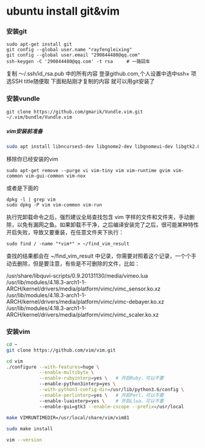 # ubuntu install git&vim

### 安装git

```
sudo apt-get install git
git config --global user.name "rayfengleixing"
git config --global user.email "290844480@qq.com"
ssh-keygen -C '290844480@qq.com' -t rsa     # 一路回车
```

复制 ～/.ssh/id_rsa.pub 中的所有内容
登录github.com,个人设置中选中ssh× 项
选SSH title随便取
下面粘贴刚才复制的内容
就可以用git安装了

### 安装vundle

```
git clone https://github.com/gmarik/Vundle.vim.git ~/.vim/bundle/Vundle.vim
```

##### vim安装前准备

```sh
sudo apt install libncurses5-dev libgnome2-dev libgnomeui-dev libgtk2.0-dev libatk1.0-dev libbonoboui2-dev libcairo2-dev libx11-dev libxpm-dev libxt-dev python-dev python3-dev ruby-dev lua5.1 liblua5.1-dev libperl-dev
```

移除你已经安装的vim

```shell
sudo apt-get remove --purge vi vim-tiny vim vim-runtime gvim vim-common vim-gui-common vim-nox
```

或者是下面的

```shell
dpkg -l | grep vim
sudo dpkg -P vim vim-common vim-run
```

执行完卸载命令之后，强烈建议全局查找包含 vim 字样的文件和文件夹，手动删除，以免有漏网之鱼。如果卸载不干净，之后编译安装完了之后，很可能某种特性开启失败，导致又要重装，在任意文件夹下执行：

```shell
sudo find / -name "*vim*" > ~/find_vim_result
```

查找的结果都会在 ~/find_vim_result 中记录，你需要对照着这个记录，一个个手动去删除，但是要注意，有些是不可删除的文件，比如：

/usr/share/libquvi-scripts/0.9.20131130/media/vimeo.lua 
/usr/lib/modules/4.18.3-arch1-1-ARCH/kernel/drivers/media/platform/vimc/vimc_sensor.ko.xz 
/usr/lib/modules/4.18.3-arch1-1-ARCH/kernel/drivers/media/platform/vimc/vimc-debayer.ko.xz 
/usr/lib/modules/4.18.3-arch1-1-ARCH/kernel/drivers/media/platform/vimc/vimc_scaler.ko.xz

### 安装vim

```sh
cd ~
git clone https://github.com/vim/vim.git

cd vim
./configure --with-features=huge \
            --enable-multibyte \
            --enable-rubyinterp=yes \	# 开启Ruby，可以不要
            --enable-python3interp=yes \
            --with-python3-config-dir=/usr/lib/python3.6/config \
            --enable-perlinterp=yes \	# 开启Perl，可以不要
            --enable-luainterp=yes \	# 开启Llua，可以不要
            --enable-gui=gtk3 --enable-cscope --prefix=/usr/local
            
make VIMRUNTIMEDIR=/usr/local/share/vim/vim81

sudo make install

vim --version
```

